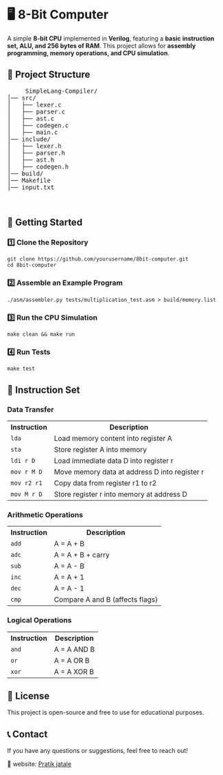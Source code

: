 <!DOCTYPE html>
<html lang="en">
<head>
    <meta charset="UTF-8">
    <meta name="viewport" content="width=device-width, initial-scale=1.0">
   
   
</head>
<body>

 <h1>🖥️ 8-Bit Computer </h1>
<p>A simple <strong>8-bit CPU</strong> implemented in <strong>Verilog</strong>, featuring a <strong>basic instruction set, ALU, and 256 bytes of RAM</strong>. This project allows for <strong>assembly programming, memory operations, and CPU simulation</strong>.</p>

<h2>📂 Project Structure</h2>
   <pre>
     SimpleLang-Compiler/
│── src/
│   ├── lexer.c
│   ├── parser.c
│   ├── ast.c
│   ├── codegen.c
│   ├── main.c
│── include/
│   ├── lexer.h
│   ├── parser.h
│   ├── ast.h
│   ├── codegen.h
│── build/
│── Makefile
│── input.txt

   </pre>

<h2>🚀 Getting Started</h2>
    <h3>1️⃣ Clone the Repository</h3>
    <pre><code>git clone https://github.com/yourusername/8bit-computer.git
cd 8bit-computer</code></pre>

  <h3>2️⃣ Assemble an Example Program</h3>
   <pre><code>./asm/assembler.py tests/multiplication_test.asm > build/memory.list</code></pre>

   <h3>3️⃣ Run the CPU Simulation</h3>
    <pre><code>make clean && make run</code></pre>

  <h3>4️⃣ Run Tests</h3>
    <pre><code>make test</code></pre>
    <h2>🔧 Instruction Set</h2>
    <h3>Data Transfer</h3>
    <table>
        <tr>
            <th>Instruction</th>
            <th>Description</th>
        </tr>
        <tr><td><code>lda</code></td><td>Load memory content into register A</td></tr>
        <tr><td><code>sta</code></td><td>Store register A into memory</td></tr>
        <tr><td><code>ldi r D</code></td><td>Load immediate data D into register r</td></tr>
        <tr><td><code>mov r M D</code></td><td>Move memory data at address D into register r</td></tr>
        <tr><td><code>mov r2 r1</code></td><td>Copy data from register r1 to r2</td></tr>
        <tr><td><code>mov M r D</code></td><td>Store register r into memory at address D</td></tr>
    </table>
    <h3>Arithmetic Operations</h3>
    <table>
        <tr>
            <th>Instruction</th>
            <th>Description</th>
        </tr>
        <tr><td><code>add</code></td><td>A = A + B</td></tr>
        <tr><td><code>adc</code></td><td>A = A + B + carry</td></tr>
        <tr><td><code>sub</code></td><td>A = A - B</td></tr>
        <tr><td><code>inc</code></td><td>A = A + 1</td></tr>
        <tr><td><code>dec</code></td><td>A = A - 1</td></tr>
        <tr><td><code>cmp</code></td><td>Compare A and B (affects flags)</td></tr>
    </table>
    <h3>Logical Operations</h3>
    <table>
        <tr>
            <th>Instruction</th>
            <th>Description</th>
        </tr>
        <tr><td><code>and</code></td><td>A = A AND B</td></tr>
        <tr><td><code>or</code></td><td>A = A OR B</td></tr>
        <tr><td><code>xor</code></td><td>A = A XOR B</td></tr>
    </table>

   <h2>📜 License</h2>
    <p>This project is open-source and free to use for educational purposes.</p>



  <h2>📞 Contact</h2>
    <p>If you have any questions or suggestions, feel free to reach out!</p>
    <p>🔗 website: <a href="https://pratikjatale.in" target="_blank">Pratik jatale</a></p>

</body>
</html>
